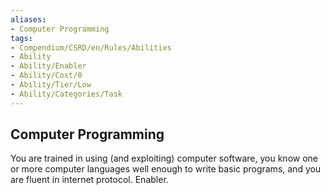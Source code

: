 ```yaml
---
aliases:
- Computer Programming
tags:
- Compendium/CSRD/en/Rules/Abilities
- Ability
- Ability/Enabler
- Ability/Cost/0
- Ability/Tier/Low
- Ability/Categories/Task
---
```


  
## Computer Programming  
You are trained in using (and exploiting) computer software, you know one or more computer languages well enough to write basic programs, and you are fluent in internet protocol. Enabler.
